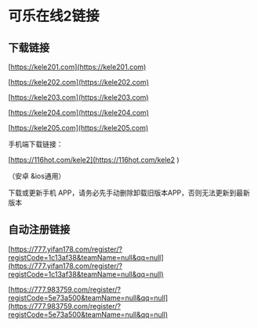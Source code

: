 # 可乐在线2链接

## 下载链接

[https://kele201.com](https://kele201.com)


[https://kele202.com](https://kele202.com)


[https://kele203.com](https://kele203.com)


[https://kele204.com](https://kele204.com)

[https://kele205.com](https://kele205.com)


手机端下载链接：


[https://116hot.com/kele2](https://116hot.com/kele2 ) 


（安卓 &ios通用） 


下载或更新手机 APP，请务必先手动删除卸载旧版本APP，否则无法更新到最新版本

## 自动注册链接

[https://777.yifan178.com/register/?registCode=1c13af38&teamName=null&qq=null](https://777.yifan178.com/register/?registCode=1c13af38&teamName=null&qq=null)

[https://777.983759.com/register/?registCode=5e73a500&teamName=null&qq=null](https://777.983759.com/register/?registCode=5e73a500&teamName=null&qq=null)